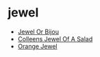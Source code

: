 # jewel

 * [Jewel Or Bijou](../../index/j/jewel-or-bijou-200971.json)
 * [Colleens Jewel Of A Salad](../../index/c/colleens-jewel-of-a-salad.json)
 * [Orange Jewel](../../index/o/orange-jewel.json)
